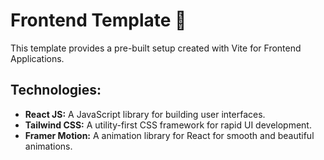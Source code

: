 # Frontend Template 🧳

This template provides a pre-built setup created with Vite for Frontend Applications.


## Technologies:

* **React JS:** A JavaScript library for building user interfaces.
* **Tailwind CSS:** A utility-first CSS framework for rapid UI development.
* **Framer Motion:** A animation library for React for smooth and beautiful animations.
